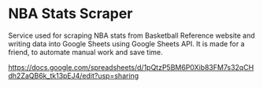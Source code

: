 # NBA Stats Scraper
Service used for scraping NBA stats from Basketball Reference website and writing data into Google Sheets using 
Google Sheets API. It is made for a friend, to automate manual work and save time.

https://docs.google.com/spreadsheets/d/1pQtzP5BM6P0Xib83FM7s32qCHdh2ZaQB6k_tk13pEJ4/edit?usp=sharing






